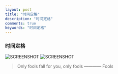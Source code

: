 ```yaml
---
layout: post
title: "时间定格"
description: "时间定格"
comments: true
keywords: "时间定格"
---
```

### 时间定格
![SCREENSHOT](https://i.loli.net/2019/04/21/5cbbe511c3b95.png)
![SCREENSHOT](https://i.loli.net/2019/04/21/5cbbf6f3aaa82.png)
> Only fools fall for you, only fools ———— Fools
